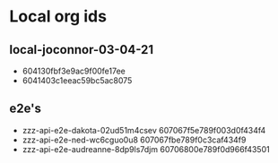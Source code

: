 # Local org ids

## local-joconnor-03-04-21
* 604130fbf3e9ac9f00fe17ee
* 6041403c1eeac59bc5ac8075

## e2e's
* zzz-api-e2e-dakota-02ud51m4csev
    607067f5e789f003d0f434f4
* zzz-api-e2e-ned-wc6cguo0u8
    607067fbe789f0c3caf434f9
* zzz-api-e2e-audreanne-8dp9ls7djm
    60706800e789f0d966f43501